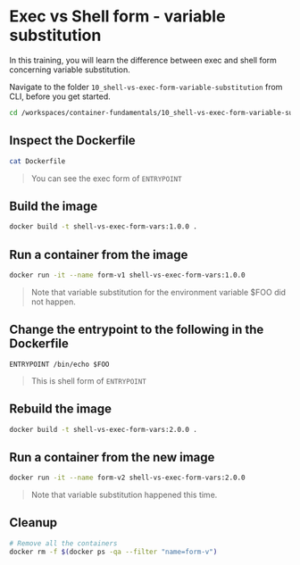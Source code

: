 # Exec vs Shell form - variable substitution

In this training, you will learn the difference between exec and shell form concerning variable substitution.

Navigate to the folder `10_shell-vs-exec-form-variable-substitution` from CLI, before you get started.

```bash
cd /workspaces/container-fundamentals/10_shell-vs-exec-form-variable-substitution
```

## Inspect the Dockerfile

```bash
cat Dockerfile
```

> You can see the exec form of `ENTRYPOINT`

## Build the image

```bash
docker build -t shell-vs-exec-form-vars:1.0.0 .
```

## Run a container from the image

```bash
docker run -it --name form-v1 shell-vs-exec-form-vars:1.0.0
```

>Note that variable substitution for the environment variable $FOO did not happen.

## Change the entrypoint to the following in the Dockerfile

```docker
ENTRYPOINT /bin/echo $FOO
```

> This is shell form of `ENTRYPOINT`

## Rebuild the image

```bash
docker build -t shell-vs-exec-form-vars:2.0.0 .
```

## Run a container from the new image

```bash
docker run -it --name form-v2 shell-vs-exec-form-vars:2.0.0
```

>Note that variable substitution happened this time.

## Cleanup

```bash
# Remove all the containers
docker rm -f $(docker ps -qa --filter "name=form-v")
```
